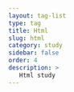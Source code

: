 ```yaml
---
layout: tag-list
type: tag
title: Html
slug: html
category: study
sidebar: false
order: 4
description: >
   Html study
---
```


